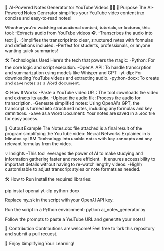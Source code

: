 🎥 AI-Powered Notes Generator for YouTube Videos 📄✨
🚀 Purpose
The AI-Powered Notes Generator simplifies your YouTube video content into concise and easy-to-read notes!

Whether you're watching educational content, tutorials, or lectures, this tool:
-Extracts audio from YouTube videos 🎧.
-Transcribes the audio into text 📝.
-Simplifies the transcript into clear, structured notes with formulas and definitions included.
-Perfect for students, professionals, or anyone wanting quick summaries!

🛠️ Technologies Used
Here’s the tech that powers the magic:
-Python: For the core logic and script execution.
-OpenAI API: To handle transcription and summarization using models like Whisper and GPT.
-yt-dlp: For downloading YouTube videos and extracting audio.
-python-docx: To create and save notes as a Word document.

⚙️ How It Works
-Paste a YouTube video URL: The tool downloads the video and extracts its audio.
-Upload the audio file: Process the audio for transcription.
-Generate simplified notes: Using OpenAI's GPT, the transcript is turned into structured notes, including any formulas and key definitions.
-Save as a Word Document: Your notes are saved in a .doc file for easy access.

📝 Output Example
The Notes.doc file attached is a final result of the program simplifying the YouTube video:
Neural Networks Explained in 5 Minutes by IBM Technology into usable notes with key concepts and any relevant formulas from the video.

💡 Insights
-This tool leverages the power of AI to make studying and information gathering faster and more efficient.
-It ensures accessibility to important details without having to re-watch lengthy videos.
-Highly customisable to adjust transcript styles or note formats as needed.

🛠️ How to Run
Install the required libraries:

pip install openai yt-dlp python-docx

Replace my_sk in the script with your OpenAI API key.

Run the script in a Python environment:
python ai_notes_generator.py

Follow the prompts to paste a YouTube URL and generate your notes!

🙌 Contribution
Contributions are welcome! Feel free to fork this repository and submit a pull request.

🎉 Enjoy Simplifying Your Learning!
